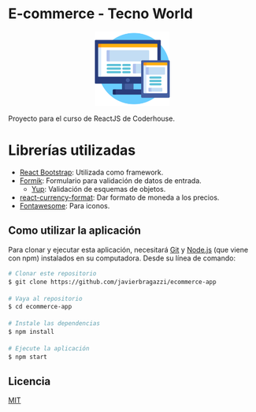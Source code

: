 # E-commerce - Tecno World
<p align="center"><img width=30% src="https://github.com/javierbragazzi/ecommerce-app/raw/master/src/assets/logo-512px.png"></p>

Proyecto para el curso de ReactJS de Coderhouse.

# Librerías utilizadas
- [React Bootstrap](https://react-bootstrap.github.io/): Utilizada como framework.
- [Formik](https://formik.org/): Formulario para validación de datos de entrada.
  - [Yup](https://github.com/jquense/yup): Validación de esquemas de objetos. 
- [react-currency-format](https://github.com/mohitgupta8888/react-currency-format#readme): Dar formato de moneda a los precios.
- [Fontawesome](https://fontawesome.com/how-to-use/on-the-web/using-with/react): Para iconos.

## Como utilizar la aplicación

Para clonar y ejecutar esta aplicación, necesitará [Git](https://git-scm.com) y [Node.js](https://nodejs.org/en/download/) (que viene con npm) instalados en su computadora. Desde su línea de comando:

```bash
# Clonar este repositorio
$ git clone https://github.com/javierbragazzi/ecommerce-app

# Vaya al repositorio
$ cd ecommerce-app

# Instale las dependencias
$ npm install

# Ejecute la aplicación
$ npm start
```
## Licencia
[MIT](https://choosealicense.com/licenses/mit/)
